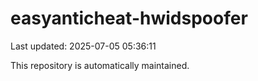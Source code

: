 # easyanticheat-hwidspoofer

Last updated: 2025-07-05 05:36:11

This repository is automatically maintained.
